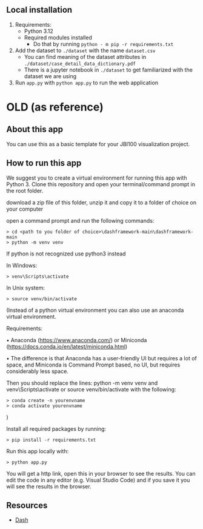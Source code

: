 ## Local installation
1. Requirements: 
   * Python 3.12
   * Required modules installed
     * Do that by running `python - m pip -r requirements.txt`
2. Add the dataset to `./dataset` with the name `dataset.csv`
   * You can find meaning of the dataset attributes in `./dataset/case_detail_data_dictionary.pdf`
   * There is a jupyter notebook in `./dataset` to get familiarized with the dataset we are using
3. Run `app.py` with `python app.py` to run the web application


# OLD (as reference)
## About this app

You can use this as a basic template for your JBI100 visualization project.

## How to run this app

We suggest you to create a virtual environment for running this app with Python 3. Clone this repository 
and open your terminal/command prompt in the root folder.


download a zip file of this folder, unzip it and copy it to a folder of choice on your computer

open a command prompt and run the following commands:

```
> cd <path to you folder of choice>\dashframework-main\dashframework-main 
> python -m venv venv

```
If python is not recognized use python3 instead

In Windows: 

```
> venv\Scripts\activate

```
In Unix system:
```
> source venv/bin/activate
```

(Instead of a python virtual environment you can also use an anaconda virtual environment.
 
Requirements:

• Anaconda (https://www.anaconda.com/) or Miniconda (https://docs.conda.io/en/latest/miniconda.html)

• The difference is that Anaconda has a user-friendly UI but requires a lot of space, and Miniconda is Command Prompt based, no UI, but requires considerably less space.

Then you should replace the lines: python -m venv venv and venv\Scripts\activate or source venv/bin/activate with the following:

```
> conda create -n yourenvname
> conda activate yourenvname
```
)

Install all required packages by running:
```
> pip install -r requirements.txt
```

Run this app locally with:
```
> python app.py
```
You will get a http link, open this in your browser to see the results. You can edit the code in any editor (e.g. Visual Studio Code) and if you save it you will see the results in the browser.

## Resources

* [Dash](https://dash.plot.ly/)
